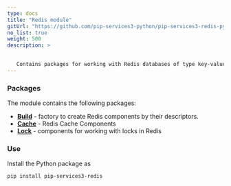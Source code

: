 ```yaml
---
type: docs
title: "Redis module"
gitUrl: "https://github.com/pip-services3-python/pip-services3-redis-python"
no_list: true
weight: 500
description: > 

 
   Contains packages for working with Redis databases of type key-value.
---
```


### Packages

The module contains the following packages:
- [**Build**](build) - factory to create Redis components by their descriptors.
- [**Cache**](cache) - Redis Cache Components
- [**Lock**](lock) - components for working with locks in Redis


### Use

Install the Python package as
```bash
pip install pip-services3-redis
```
